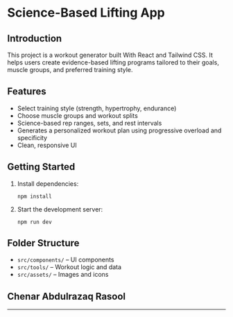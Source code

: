 # Science-Based Lifting App 

## Introduction

This project is a workout generator built With React and Tailwind CSS. It helps users create evidence-based lifting programs tailored to their goals, muscle groups, and preferred training style.

## Features

- Select training style (strength, hypertrophy, endurance)
- Choose muscle groups and workout splits
- Science-based rep ranges, sets, and rest intervals
- Generates a personalized workout plan using progressive overload and specificity
- Clean, responsive UI

## Getting Started

1. Install dependencies:
   ```
   npm install
   ```
2. Start the development server:
   ```
   npm run dev
   ```

## Folder Structure

- `src/components/` – UI components
- `src/tools/` – Workout logic and data
- `src/assets/` – Images and icons

## Chenar Abdulrazaq Rasool


---